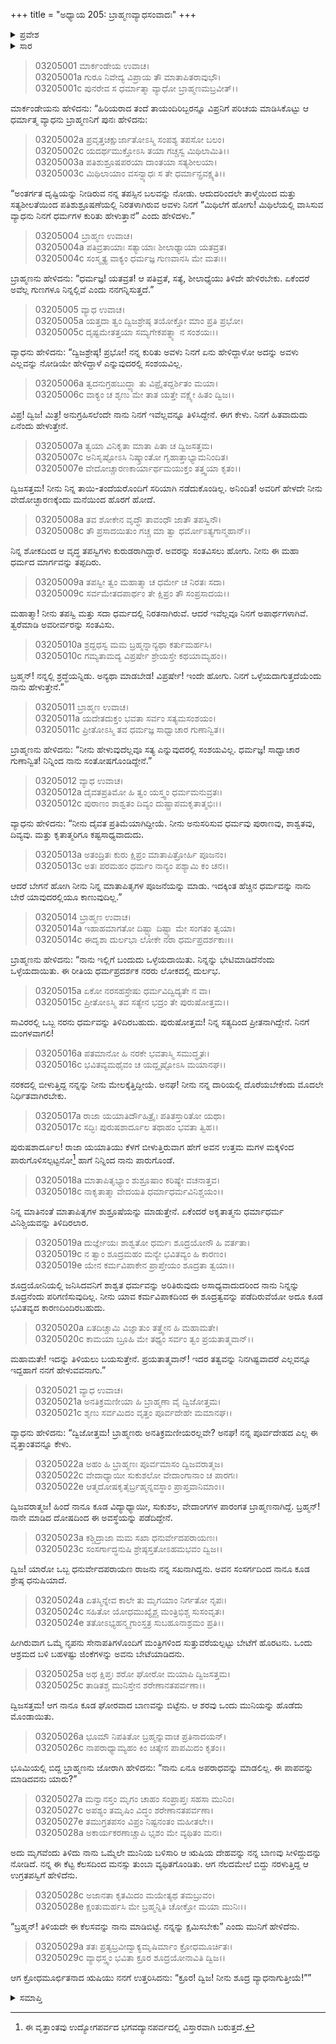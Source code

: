 +++
title = "ಅಧ್ಯಾಯ 205: ಬ್ರಾಹ್ಮಣವ್ಯಾಧಸಂವಾದಃ"
+++

<details><summary>ಪ್ರವೇಶ</summary>


।।   ಓಂ ಓಂ ನಮೋ ನಾರಾಯಣಾಯ।।   ಶ್ರೀ ವೇದವ್ಯಾಸಾಯ ನಮಃ ।।

ಶ್ರೀ ಕೃಷ್ಣದ್ವೈಪಾಯನ ವೇದವ್ಯಾಸ ವಿರಚಿತ  

**ಶ್ರೀ ಮಹಾಭಾರತ**

**ಆರಣ್ಯಕ ಪರ್ವ**

**ಮಾರ್ಕಂಡೇಯಸಮಸ್ಯಾ ಪರ್ವ**

**ಅಧ್ಯಾಯ 205**

</details>


<details><summary>ಸಾರ</summary>

ತಾಳ್ಮೆ ಮತ್ತು ಸತ್ಯಶೀಲತೆಯಿಂದ ಶುಶ್ರೂಷೆ ಮಾಡುವುದೂ ತಪಸ್ಸೇ, ಆ ತಪಸ್ಸಿನ ಬಲದಿಂದಲೇ ಆ ಪತಿವ್ರತೆಯು ನಿನ್ನನ್ನು ಇಲ್ಲಿಗೆ ಕಳುಹಿಸಿದಳು ಎಂದು ವ್ಯಾಧನು ಕೌಶಿಕನಿಗೆ ಹೇಳಿ, ತನ್ನ ತಂದೆತಾಯಿಯರ ಬಳಿ ಹಿಂದಿರುಗಿ ಶುಶ್ರೂಷೆ ಮಾಡೆಂದು ಹೇಳುವುದು (1-10). ಧರ್ಮಾತ್ಮನಾದ ಅವನು ಶೂದ್ರಯೋನಿಯಲ್ಲಿ ಹೇಗೆ ಜನಿಸಿದನೆಂದು ಕೇಳಲು (11-20) ವ್ಯಾಧನು ತನ್ನ ಪೂರ್ವಜನ್ಮವೃತ್ತಾಂತವನ್ನು ಕೌಶಿಕನಿಗೆ ಹೇಳಿದುದು (21-29).

</details>


> 03205001 ಮಾರ್ಕಂಡೇಯ ಉವಾಚ।  
03205001a ಗುರೂ ನಿವೇದ್ಯ ವಿಪ್ರಾಯ ತೌ ಮಾತಾಪಿತರಾವುಭೌ।  
03205001c ಪುನರೇವ ಸ ಧರ್ಮಾತ್ಮಾ ವ್ಯಾಧೋ ಬ್ರಾಹ್ಮಣಮಬ್ರವೀತ್।।

ಮಾರ್ಕಂಡೇಯನು ಹೇಳಿದನು: “ಹಿರಿಯರಾದ ತಂದೆ ತಾಯಂದಿರಿಬ್ಬರನ್ನೂ ವಿಪ್ರನಿಗೆ ಪರಿಚಯ ಮಾಡಿಸಿಕೊಟ್ಟು ಆ ಧರ್ಮಾತ್ಮ ವ್ಯಾಧನು ಬ್ರಾಹ್ಮಣನಿಗೆ ಪುನಃ ಹೇಳಿದನು:

> 03205002a ಪ್ರವೃತ್ತಚಕ್ಷುರ್ಜಾತೋಽಸ್ಮಿ ಸಂಪಶ್ಯ ತಪಸೋ ಬಲಂ।  
03205002c ಯದರ್ಥಮುಕ್ತೋಽಸಿ ತಯಾ ಗಚ್ಚಸ್ವ ಮಿಥಿಲಾಮಿತಿ।।  
03205003a ಪತಿಶುಶ್ರೂಷಪರಯಾ ದಾಂತಯಾ ಸತ್ಯಶೀಲಯಾ।  
03205003c ಮಿಥಿಲಾಯಾಂ ವಸನ್ವ್ಯಾಧಃ ಸ ತೇ ಧರ್ಮಾನ್ಪ್ರವಕ್ಷ್ಯತಿ।।

“ಅಂತರ್ಗತ ದೃಷ್ಟಿಯನ್ನು ನೀಡಿರುವ ನನ್ನ ತಪಸ್ಸಿನ ಬಲವನ್ನು ನೋಡು. ಆದುದರಿಂದಲೇ ತಾಳ್ಮೆಯಿಂದ ಮತ್ತು ಸತ್ಯಶೀಲತೆಯಿಂದ ಪತಿಶುಶ್ರೂಷಣೆಯಲ್ಲಿ ನಿರತಳಾಗಿರುವ ಅವಳು ನಿನಗೆ “ಮಿಥಿಲೆಗೆ ಹೋಗು! ಮಿಥಿಲೆಯಲ್ಲಿ ವಾಸಿಸುವ ವ್ಯಾಧನು ನಿನಗೆ ಧರ್ಮಗಳ ಕುರಿತು ಹೇಳುತ್ತಾನೆ” ಎಂದು ಹೇಳಿದಳು.”

> 03205004 ಬ್ರಾಹ್ಮಣ ಉವಾಚ।  
03205004a ಪತಿವ್ರತಾಯಾಃ ಸತ್ಯಾಯಾಃ ಶೀಲಾಢ್ಯಾಯಾ ಯತವ್ರತ।   
03205004c ಸಂಸ್ಮೃತ್ಯ ವಾಕ್ಯಂ ಧರ್ಮಜ್ಞ ಗುಣವಾನಸಿ ಮೇ ಮತಃ।।

ಬ್ರಾಹ್ಮಣನು ಹೇಳಿದನು: “ಧರ್ಮಜ್ಞ! ಯತವ್ರತ! ಆ ಪತಿವ್ರತೆ, ಸತ್ಯೆ, ಶೀಲಾಧ್ಯೆಯು ತಿಳಿದೇ ಹೇಳಿರಬೇಕು. ಏಕೆಂದರೆ ಅವೆಲ್ಲ ಗುಣಗಳೂ ನಿನ್ನಲ್ಲಿವೆ ಎಂದು ನನಗನ್ನಿಸುತ್ತದೆ.”

> 03205005 ವ್ಯಾಧ ಉವಾಚ।   
03205005a ಯತ್ತದಾ ತ್ವಂ ದ್ವಿಜಶ್ರೇಷ್ಠ ತಯೋಕ್ತೋ ಮಾಂ ಪ್ರತಿ ಪ್ರಭೋ।  
03205005c ದೃಷ್ಟಮೇತತ್ತಯಾ ಸಮ್ಯಗೇಕಪತ್ನ್ಯಾ ನ ಸಂಶಯಃ।।

ವ್ಯಾಧನು ಹೇಳಿದನು: “ದ್ವಿಜಶ್ರೇಷ್ಠ! ಪ್ರಭೋ! ನನ್ನ ಕುರಿತು ಅವಳು ನಿನಗೆ ಏನು ಹೇಳಿದ್ದಾಳೋ ಅದನ್ನು ಅವಳು ಎಲ್ಲವನ್ನು ನೋಡಿಯೇ ಹೇಳಿದ್ದಾಳೆ ಎನ್ನುವುದರಲ್ಲಿ ಸಂಶಯವಿಲ್ಲ.

> 03205006a ತ್ವದನುಗ್ರಹಬುದ್ಧ್ಯಾ ತು ವಿಪ್ರೈತದ್ದರ್ಶಿತಂ ಮಯಾ।  
03205006c ವಾಕ್ಯಂ ಚ ಶೃಣು ಮೇ ತಾತ ಯತ್ತೇ ವಕ್ಷ್ಯೇ ಹಿತಂ ದ್ವಿಜ।।

ವಿಪ್ರ! ದ್ವಿಜ! ಮಿತ್ರ! ಅನುಗ್ರಹಿಸಲೆಂದೇ ನಾನು ನಿನಗೆ ಇವೆಲ್ಲವನ್ನೂ ತಿಳಿಸಿದ್ದೇನೆ. ಈಗ ಕೇಳು. ನಿನಗೆ ಹಿತವಾದುದು ಏನೆಂದು ಹೇಳುತ್ತೇನೆ.

> 03205007a ತ್ವಯಾ ವಿನಿಕೃತಾ ಮಾತಾ ಪಿತಾ ಚ ದ್ವಿಜಸತ್ತಮ।  
03205007c ಅನಿಸೃಷ್ಟೋಽಸಿ ನಿಷ್ಕ್ರಾಂತೋ ಗೃಹಾತ್ತಾಭ್ಯಾಮನಿಂದಿತ।   
03205007e ವೇದೋಚ್ಚಾರಣಕಾರ್ಯಾರ್ಥಮಯುಕ್ತಂ ತತ್ತ್ವಯಾ ಕೃತಂ।।

ದ್ವಿಜಸತ್ತಮ! ನೀನು ನಿನ್ನ ತಾಯಿ-ತಂದೆಯರೊಂದಿಗೆ ಸರಿಯಾಗಿ ನಡೆದುಕೊಂಡಿಲ್ಲ. ಅನಿಂದಿತ! ಅವರಿಗೆ ಹೇಳದೇ ನೀನು ವೇದೋಚ್ಛಾರಣಕ್ಕೆಂದು ಮನೆಯಿಂದ ಹೊರಗೆ ಹೋದೆ.

> 03205008a ತವ ಶೋಕೇನ ವೃದ್ಧೌ ತಾವಂಧೌ ಜಾತೌ ತಪಸ್ವಿನೌ।  
03205008c ತೌ ಪ್ರಸಾದಯಿತುಂ ಗಚ್ಚ ಮಾ ತ್ವಾ ಧರ್ಮೋಽತ್ಯಗಾನ್ಮಹಾನ್।।

ನಿನ್ನ ಶೋಕದಿಂದ ಆ ವೃದ್ಧ ತಪಸ್ವಿಗಳು ಕುರುಡರಾಗಿದ್ದಾರೆ. ಅವರನ್ನು ಸಂತವಿಸಲು ಹೋಗು. ನೀನು ಈ ಮಹಾ ಧರ್ಮದ ಮಾರ್ಗವನ್ನು ತಪ್ಪದಿರು.

> 03205009a ತಪಸ್ವೀ ತ್ವಂ ಮಹಾತ್ಮಾ ಚ ಧರ್ಮೇ ಚ ನಿರತಃ ಸದಾ।  
03205009c ಸರ್ವಮೇತದಪಾರ್ಥಂ ತೇ ಕ್ಷಿಪ್ರಂ ತೌ ಸಂಪ್ರಸಾದಯ।।

ಮಹಾತ್ಮಾ! ನೀನು ತಪಸ್ವಿ ಮತ್ತು ಸದಾ ಧರ್ಮದಲ್ಲಿ ನಿರತನಾಗಿರುವೆ. ಆದರೆ ಇವೆಲ್ಲವೂ ನಿನಗೆ ಅಪಾರ್ಥಗಳಾಗಿವೆ. ತ್ವರೆಮಾಡಿ ಅವರೀರ್ವರನ್ನು ಸಂತವಿಸು.

> 03205010a ಶ್ರದ್ದಧಸ್ವ ಮಮ ಬ್ರಹ್ಮನ್ನಾನ್ಯಥಾ ಕರ್ತುಮರ್ಹಸಿ।   
03205010c ಗಮ್ಯತಾಮದ್ಯ ವಿಪ್ರರ್ಷೇ ಶ್ರೇಯಸ್ತೇ ಕಥಯಾಮ್ಯಹಂ।।

ಬ್ರಹ್ಮನ್! ನನ್ನಲ್ಲಿ ಶ್ರದ್ಧೆಯನ್ನಿಡು. ಅನ್ಯಥಾ ಮಾಡಬೇಡ! ವಿಪ್ರರ್ಷೇ! ಇಂದೇ ಹೋಗು. ನಿನಗೆ ಒಳ್ಳೆಯದಾಗುತ್ತದೆಯೆಂದು ನಾನು ಹೇಳುತ್ತೇನೆ.”

> 03205011 ಬ್ರಾಹ್ಮಣ ಉವಾಚ।  
03205011a ಯದೇತದುಕ್ತಂ ಭವತಾ ಸರ್ವಂ ಸತ್ಯಮಸಂಶಯಂ।  
03205011c ಪ್ರೀತೋಽಸ್ಮಿ ತವ ಧರ್ಮಜ್ಞ ಸಾಧ್ವಾಚಾರ ಗುಣಾನ್ವಿತ।।

ಬ್ರಾಹ್ಮಣನು ಹೇಳಿದನು: “ನೀನು ಹೇಳುವುದೆಲ್ಲವೂ ಸತ್ಯ ಎನ್ನುವುದರಲ್ಲಿ ಸಂಶಯವಿಲ್ಲ. ಧರ್ಮಜ್ಞ! ಸಾಧ್ವಾಚಾರ ಗುಣಾನ್ವಿತ! ನಿನ್ನಿಂದ ನಾನು ಸಂತೋಷಗೊಂಡಿದ್ದೇನೆ.”

> 03205012 ವ್ಯಾಧ ಉವಾಚ।  
03205012a ದೈವತಪ್ರತಿಮೋ ಹಿ ತ್ವಂ ಯಸ್ತ್ವಂ ಧರ್ಮಮನುವ್ರತಃ।  
03205012c ಪುರಾಣಂ ಶಾಶ್ವತಂ ದಿವ್ಯಂ ದುಷ್ಪ್ರಾಪಮಕೃತಾತ್ಮಭಿಃ।।

ವ್ಯಾಧನು ಹೇಳಿದನು: “ನೀನು ದೈವತ ಪ್ರತಿಮೆಯಾಗಿದ್ದೀಯೆ. ನೀನು ಅನುಸರಿಸುವ ಧರ್ಮವು ಪುರಾಣವು, ಶಾಶ್ವತವು, ದಿವ್ಯವು. ಮತ್ತು ಕೃತಾತ್ಮರಿಗೂ ಕಷ್ಟಸಾಧ್ಯವಾದುದು.

> 03205013a ಅತಂದ್ರಿತಃ ಕುರು ಕ್ಷಿಪ್ರಂ ಮಾತಾಪಿತ್ರೋರ್ಹಿ ಪೂಜನಂ।  
03205013c ಅತಃ ಪರಮಹಂ ಧರ್ಮಂ ನಾನ್ಯಂ ಪಶ್ಯಾಮಿ ಕಂ ಚನ।।

ಆದರೆ ಬೇಗನೆ ಹೋಗಿ ನೀನು ನಿನ್ನ ಮಾತಾಪಿತೃಗಳ ಪೂಜನೆಯನ್ನು ಮಾಡು. ಇದಕ್ಕಿಂತ ಹೆಚ್ಚಿನ ಧರ್ಮವನ್ನು ನಾನು ಬೇರೆ ಯಾವುದರಲ್ಲಿಯೂ ಕಾಣುವುದಿಲ್ಲ.”

> 03205014 ಬ್ರಾಹ್ಮಣ ಉವಾಚ।  
03205014a ಇಹಾಹಮಾಗತೋ ದಿಷ್ಟ್ಯಾ ದಿಷ್ಟ್ಯಾ ಮೇ ಸಂಗತಂ ತ್ವಯಾ।  
03205014c ಈದೃಶಾ ದುರ್ಲಭಾ ಲೋಕೇ ನರಾ ಧರ್ಮಪ್ರದರ್ಶಕಾಃ।।

ಬ್ರಾಹ್ಮಣನು ಹೇಳಿದನು: “ನಾನು ಇಲ್ಲಿಗೆ ಬಂದುದು ಒಳ್ಳೆಯದಾಯಿತು. ನಿನ್ನನ್ನು ಭೇಟಿಮಾಡಿದೆನೆಂದು ಒಳ್ಳೆಯದಾಯಿತು. ಈ ರೀತಿಯ ಧರ್ಮಪ್ರದರ್ಶಕ ನರರು ಲೋಕದಲ್ಲಿ ದುರ್ಲಭ.

> 03205015a ಏಕೋ ನರಸಹಸ್ರೇಷು ಧರ್ಮವಿದ್ವಿದ್ಯತೇ ನ ವಾ।  
03205015c ಪ್ರೀತೋಽಸ್ಮಿ ತವ ಸತ್ಯೇನ ಭದ್ರಂ ತೇ ಪುರುಷೋತ್ತಮ।।

ಸಾವಿರರಲ್ಲಿ ಒಬ್ಬ ನರನು ಧರ್ಮವನ್ನು ತಿಳಿದಿರಬಹುದು. ಪುರುಷೋತ್ತಮ! ನಿನ್ನ ಸತ್ಯದಿಂದ ಪ್ರೀತನಾಗಿದ್ದೇನೆ. ನಿನಗೆ ಮಂಗಳವಾಗಲಿ!

> 03205016a ಪತಮಾನೋ ಹಿ ನರಕೇ ಭವತಾಸ್ಮಿ ಸಮುದ್ಧೃತಃ।  
03205016c ಭವಿತವ್ಯಮಥೈವಂ ಚ ಯದ್ದೃಷ್ಟೋಽಸಿ ಮಯಾನಘ।।

ನರಕದಲ್ಲಿ ಬೀಳುತ್ತಿದ್ದ ನನ್ನನ್ನು ನೀನು ಮೇಲಕ್ಕೆತ್ತಿದ್ದೀಯೆ. ಅನಘ! ನೀನು ನನ್ನ ದಾರಿಯಲ್ಲಿ ದೊರೆಯಬೇಕೆಂದು ಮೊದಲೇ ನಿರ್ಧಿತವಾಗಿರಬೇಕು.

> 03205017a ರಾಜಾ ಯಯಾತಿರ್ದೌಹಿತ್ರೈಃ ಪತಿತಸ್ತಾರಿತೋ ಯಥಾ।  
03205017c ಸದ್ಭಿಃ ಪುರುಷಶಾರ್ದೂಲ ತಥಾಹಂ ಭವತಾ ತ್ವಿಹ।।

ಪುರುಷಶಾರ್ದೂಲ! ರಾಜಾ ಯಯಾತಿಯು ಕೆಳಗೆ ಬೀಳುತ್ತಿರುವಾಗ ಹೇಗೆ ಅವನ ಉತ್ತಮ ಮಗಳ ಮಕ್ಕಳಿಂದ ಪಾರುಗೊಳಿಸಲ್ಪಟ್ಟನೋ[^1] ಹಾಗೆ ನಿನ್ನಿಂದ ನಾನು ಪಾರುಗೊಂಡೆ.

> 03205018a ಮಾತಾಪಿತೃಭ್ಯಾಂ ಶುಶ್ರೂಷಾಂ ಕರಿಷ್ಯೇ ವಚನಾತ್ತವ।  
03205018c ನಾಕೃತಾತ್ಮಾ ವೇದಯತಿ ಧರ್ಮಾಧರ್ಮವಿನಿಶ್ಚಯಂ।।

ನಿನ್ನ ಮಾತಿನಂತೆ ಮಾತಾಪಿತೃಗಳ ಶುಶ್ರೂಷೆಯನ್ನು ಮಾಡುತ್ತೇನೆ. ಏಕೆಂದರೆ ಅಕೃತಾತ್ಮನು ಧರ್ಮಾಧರ್ಮ ವಿನಿಶ್ಚಿಯವನ್ನು ತಿಳಿದಿರಲಾರ.

> 03205019a ದುರ್ಜ್ಞೇಯಃ ಶಾಶ್ವತೋ ಧರ್ಮಃ ಶೂದ್ರಯೋನೌ ಹಿ ವರ್ತತಾ।  
03205019c ನ ತ್ವಾಂ ಶೂದ್ರಮಹಂ ಮನ್ಯೇ ಭವಿತವ್ಯಂ ಹಿ ಕಾರಣಂ।   
03205019e ಯೇನ ಕರ್ಮವಿಪಾಕೇನ ಪ್ರಾಪ್ತೇಯಂ ಶೂದ್ರತಾ ತ್ವಯಾ।।

ಶೂದ್ರಯೋನಿಯಲ್ಲಿ ಜನಿಸಿದವನಿಗೆ ಶಾಶ್ವತ ಧರ್ಮವನ್ನು ಅರಿತಿರುವುದು ಅಸಾಧ್ಯವಾದುದರಿಂದ ನಾನು ನಿನ್ನನ್ನು ಶೂದ್ರನೆಂದು ಪರಿಗಣಿಸುವುದಿಲ್ಲ. ನೀನು ಯಾವ ಕರ್ಮವಿಪಾಕದಿಂದ ಈ ಶೂದ್ರತ್ವವನ್ನು ಪಡೆದಿರುವೆಯೋ ಅದೂ ಕೂಡ ಭವಿತವ್ಯದ ಕಾರಣದಿಂದಿರಬಹುದು.

> 03205020a ಏತದಿಚ್ಚಾಮಿ ವಿಜ್ಞಾತುಂ ತತ್ತ್ವೇನ ಹಿ ಮಹಾಮತೇ।  
03205020c ಕಾಮಯಾ ಬ್ರೂಹಿ ಮೇ ತಥ್ಯಂ ಸರ್ವಂ ತ್ವಂ ಪ್ರಯತಾತ್ಮವಾನ್।।

ಮಹಾಮತೇ! ಇದನ್ನು ತಿಳಿಯಲು ಬಯಸುತ್ತೇನೆ. ಪ್ರಯತಾತ್ಮವಾನ್! ಇದರ ತತ್ವವನ್ನು ನಿನಗಿಷ್ಟವಾದರೆ ಎಲ್ಲವನ್ನೂ ಇದ್ದಹಾಗೆ ನನಗೆ ಹೇಳುವವನಾಗು.”

> 03205021 ವ್ಯಾಧ ಉವಾಚ।  
03205021a ಅನತಿಕ್ರಮಣೀಯಾ ಹಿ ಬ್ರಾಹ್ಮಣಾ ವೈ ದ್ವಿಜೋತ್ತಮ।  
03205021c ಶೃಣು ಸರ್ವಮಿದಂ ವೃತ್ತಂ ಪೂರ್ವದೇಹೇ ಮಮಾನಘ।।

ವ್ಯಾಧನು ಹೇಳಿದನು: “ದ್ವಿಜೋತ್ತಮ! ಬ್ರಾಹ್ಮಣರು ಅನತಿಕ್ರಮಣೀಯರಲ್ಲವೇ? ಅನಘ! ನನ್ನ ಪೂರ್ವದೇಹದ ಎಲ್ಲ ಈ ವೃತ್ತಾಂತವನ್ನೂ ಕೇಳು.

> 03205022a ಅಹಂ ಹಿ ಬ್ರಾಹ್ಮಣಃ ಪೂರ್ವಮಾಸಂ ದ್ವಿಜವರಾತ್ಮಜ।  
03205022c ವೇದಾಧ್ಯಾಯೀ ಸುಕುಶಲೋ ವೇದಾಂಗಾನಾಂ ಚ ಪಾರಗಃ।  
03205022e ಆತ್ಮದೋಷಕೃತೈರ್ಬ್ರಹ್ಮನ್ನವಸ್ಥಾಂ ಪ್ರಾಪ್ತವಾನಿಮಾಂ।।

ದ್ವಿಜವರಾತ್ಮಜ! ಹಿಂದೆ ನಾನೂ ಕೂಡ ವಿದ್ಯಾಧ್ಯಾಯೀ, ಸುಕುಶಲ, ವೇದಾಂಗಗಳ ಪಾರಂಗತ ಬ್ರಾಹ್ಮಣನಾಗಿದ್ದೆ. ಬ್ರಹ್ಮನ್! ನಾನೇ ಮಾಡಿದ ದೋಷದಿಂದ ಈ ಅವಸ್ಥೆಯನ್ನು ಪಡೆದಿದ್ದೇನೆ.

> 03205023a ಕಶ್ಚಿದ್ರಾಜಾ ಮಮ ಸಖಾ ಧನುರ್ವೇದಪರಾಯಣಃ।  
03205023c ಸಂಸರ್ಗಾದ್ಧನುಷಿ ಶ್ರೇಷ್ಠಸ್ತತೋಽಹಮಭವಂ ದ್ವಿಜ।।

ದ್ವಿಜ! ಯಾರೋ ಒಬ್ಬ ಧನುರ್ವೇದಪರಾಯಣ ರಾಜನು ನನ್ನ ಸಖನಾಗಿದ್ದನು. ಅವನ ಸಂಸರ್ಗದಿಂದ ನಾನೂ ಕೂಡ ಶ್ರೇಷ್ಠ ಧನುಷಿಯಾದೆ.

> 03205024a ಏತಸ್ಮಿನ್ನೇವ ಕಾಲೇ ತು ಮೃಗಯಾಂ ನಿರ್ಗತೋ ನೃಪಃ।  
03205024c ಸಹಿತೋ ಯೋಧಮುಖ್ಯೈಶ್ಚ ಮಂತ್ರಿಭಿಶ್ಚ ಸುಸಂವೃತಃ।  
03205024e ತತೋಽಭ್ಯಹನ್ಮೃಗಾಂಸ್ತತ್ರ ಸುಬಹೂನಾಶ್ರಮಂ ಪ್ರತಿ।।

ಹೀಗಿರುವಾಗ ಒಮ್ಮೆ ನೃಪನು ಸೇನಾಪತಿಗಳೊಂದಿಗೆ ಮಂತ್ರಿಗಳಿಂದ ಸುತ್ತುವರೆಯಲ್ಪಟ್ಟು ಬೇಟೆಗೆ ಹೊರಟನು. ಒಂದು ಆಶ್ರಮದ ಬಳಿ ಬಹಳಷ್ಟು ಜಿಂಕೆಗಳನ್ನು ಅವನು ಬೇಟೆಯಾಡಿದನು.

> 03205025a ಅಥ ಕ್ಷಿಪ್ತಃ ಶರೋ ಘೋರೋ ಮಯಾಪಿ ದ್ವಿಜಸತ್ತಮ।   
03205025c ತಾಡಿತಶ್ಚ ಮುನಿಸ್ತೇನ ಶರೇಣಾನತಪರ್ವಣಾ।।

ದ್ವಿಜಸತ್ತಮ! ಆಗ ನಾನೂ ಕೂಡ ಘೋರವಾದ ಬಾಣವನ್ನು ಬಿಟ್ಟೆನು. ಆ ಶರವು ಒಂದು ಮುನಿಯನ್ನು ಹೊಡೆದು ಮೊಂಡಾಯಿತು.

> 03205026a ಭೂಮೌ ನಿಪತಿತೋ ಬ್ರಹ್ಮನ್ನುವಾಚ ಪ್ರತಿನಾದಯನ್।  
03205026c ನಾಪರಾಧ್ಯಾಮ್ಯಹಂ ಕಿಂ ಚಿತ್ಕೇನ ಪಾಪಮಿದಂ ಕೃತಂ।।

ಭೂಮಿಯಲ್ಲಿ ಬಿದ್ದ ಬ್ರಾಹ್ಮಣನು ಜೋರಾಗಿ ಹೇಳಿದನು: “ನಾನು ಏನೂ ಅಪರಾಧವನ್ನು ಮಾಡಲಿಲ್ಲ. ಈ ಪಾಪವನ್ನು ಮಾಡಿದವನು ಯಾರು?”

> 03205027a ಮನ್ವಾನಸ್ತಂ ಮೃಗಂ ಚಾಹಂ ಸಂಪ್ರಾಪ್ತಃ ಸಹಸಾ ಮುನಿಂ।  
03205027c ಅಪಶ್ಯಂ ತಮೃಷಿಂ ವಿದ್ಧಂ ಶರೇಣಾನತಪರ್ವಣಾ।  
03205027e ತಮುಗ್ರತಪಸಂ ವಿಪ್ರಂ ನಿಷ್ಟನಂತಂ ಮಹೀತಲೇ।।  
03205028a ಅಕಾರ್ಯಕರಣಾಚ್ಚಾಪಿ ಭೃಶಂ ಮೇ ವ್ಯಥಿತಂ ಮನಃ।

ಅದು ಮೃಗವೆಂದು ತಿಳಿದು ನಾನು ಒಮ್ಮೆಲೇ ಮುನಿಯ ಬಳಿಸಾರಿ ಆ ಋಷಿಯ ದೇಹವನ್ನು ನನ್ನ ಬಾಣವು ಸೀಳಿದ್ದುದನ್ನು ನೋಡಿದೆ. ನನ್ನ ಈ ಕೆಟ್ಟ ಕೆಲಸದಿಂದ ಮನಸ್ಸು ತುಂಬಾ ವ್ಯಥಿತಗೊಂಡಿತು. ಆಗ ನೆಲದಮೇಲೆ ಬಿದ್ದು ನರಳುತ್ತಿದ್ದ ಆ ಉಗ್ರತಪಸ್ವಿಗೆ ಹೇಳಿದೆನು.

> 03205028c ಅಜಾನತಾ ಕೃತಮಿದಂ ಮಯೇತ್ಯಥ ತಮಬ್ರುವಂ।  
03205028e ಕ್ಷಂತುಮರ್ಹಸಿ ಮೇ ಬ್ರಹ್ಮನ್ನಿತಿ ಚೋಕ್ತೋ ಮಯಾ ಮುನಿಃ।।

“ಬ್ರಹ್ಮನ್! ತಿಳಿಯದೇ ಈ ಕೆಲಸವನ್ನು ನಾನು ಮಾಡಿಬಿಟ್ಟೆ. ನನ್ನನ್ನು ಕ್ಷಮಿಸಬೇಕು” ಎಂದು ಮುನಿಗೆ ಹೇಳಿದೆನು.

> 03205029a ತತಃ ಪ್ರತ್ಯಬ್ರವೀದ್ವಾಕ್ಯಮೃಷಿರ್ಮಾಂ ಕ್ರೋಧಮೂರ್ಚಿತಃ।  
03205029c ವ್ಯಾಧಸ್ತ್ವಂ ಭವಿತಾ ಕ್ರೂರ ಶೂದ್ರಯೋನಾವಿತಿ ದ್ವಿಜ।।

ಆಗ ಕ್ರೋಧಮೂರ್ಛಿತನಾದ ಋಷಿಯು ನನಗೆ ಉತ್ತರಿಸಿದನು: “ಕ್ರೂರ! ದ್ವಿಜ! ನೀನು ಶೂದ್ರ ವ್ಯಾಧನಾಗುತ್ತೀಯೆ!””

<details><summary>ಸಮಾಪ್ತಿ</summary>


ಇತಿ ಶ್ರೀ ಮಹಾಭಾರತೇ ಆರಣ್ಯಕ ಪರ್ವಣಿ ಮಾರ್ಕಂಡೇಯಸಮಸ್ಯಾ ಪರ್ವಣಿ ಬ್ರಾಹ್ಮಣವ್ಯಾಧಸಂವಾದೇ ಪಂಚಾಧಿಕದ್ವಿಶತತಮೋಽಧ್ಯಾಯಃ।  
ಇದು ಮಹಾಭಾರತದ ಆರಣ್ಯಕ ಪರ್ವದಲ್ಲಿ ಮಾರ್ಕಂಡೇಯಸಮಸ್ಯಾ ಪರ್ವದಲ್ಲಿ ಬ್ರಾಹ್ಮಣವ್ಯಾಧಸಂವಾದದಲ್ಲಿ ಇನ್ನೂರಾಐದನೆಯ ಅಧ್ಯಾಯವು.


</details>

[^1]: ಈ ವೃತ್ತಾಂತವು ಉದ್ಯೋಗಪರ್ವದ ಭಗವದ್ಯಾನಪರ್ವದಲ್ಲಿ ವಿಸ್ತಾರವಾಗಿ ಬರುತ್ತದೆ.